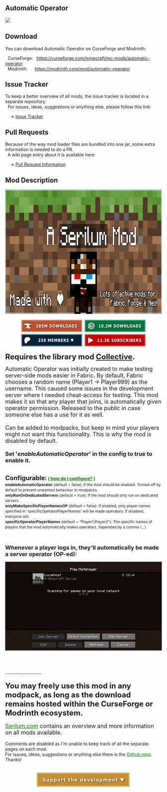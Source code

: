 <h2>Automatic Operator</h2>
<p><a href="https://github.com/Serilum/Automatic-Operator"><img src="https://serilum.com/assets/data/logo/automatic-operator.png"></a></p><h2>Download</h2>
<p>You can download Automatic Operator on CurseForge and Modrinth:</p><p>&nbsp;&nbsp;CurseForge: &nbsp;&nbsp;<a href="https://curseforge.com/minecraft/mc-mods/automatic-operator">https://curseforge.com/minecraft/mc-mods/automatic-operator</a><br>&nbsp;&nbsp;Modrinth: &nbsp;&nbsp;&nbsp;&nbsp;&nbsp;<a href="https://modrinth.com/mod/automatic-operator">https://modrinth.com/mod/automatic-operator</a></p>
<h2>Issue Tracker</h2>
<p>To keep a better overview of all mods, the issue tracker is located in a separate repository.<br>&nbsp;&nbsp;For issues, ideas, suggestions or anything else, please follow this link:</p>
<p>&nbsp;&nbsp;&nbsp;&nbsp;-> <a href="https://serilum.com/url/issue-tracker">Issue Tracker</a></p>
<h2>Pull Requests</h2>
<p>Because of the way mod loader files are bundled into one jar, some extra information is needed to do a PR.<br>&nbsp;&nbsp;A wiki page entry about it is available here:</p>
<p>&nbsp;&nbsp;&nbsp;&nbsp;-> <a href="https://serilum.com/url/pull-requests">Pull Request Information</a></p>
<h2>Mod Description</h2>
<p style="text-align:center"><a href="https://serilum.com/" rel="nofollow"><img src="https://github.com/Serilum/.cdn/raw/main/description/header/header.png" alt="" width="838" height="400"></a></p>
<p style="text-align:center"><a href="https://curseforge.com/members/serilum/projects" rel="nofollow"><img src="https://raw.githubusercontent.com/Serilum/.data-workflow/main/badges/svg/curseforge.svg" width="200"></a> <a href="https://modrinth.com/user/Serilum" rel="nofollow"><img src="https://raw.githubusercontent.com/Serilum/.data-workflow/main/badges/svg/modrinth.svg" width="200"></a> <a href="https://patreon.com/serilum" rel="nofollow"><img src="https://raw.githubusercontent.com/Serilum/.data-workflow/main/badges/svg/patreon.svg" width="200"></a> <a href="https://youtube.com/@serilum" rel="nofollow"><img src="https://raw.githubusercontent.com/Serilum/.data-workflow/main/badges/svg/youtube.svg" width="200"></a></p>
<p><strong><span style="font-size:24px">Requires the library mod&nbsp;<a style="font-size:24px" href="https://curseforge.com/minecraft/mc-mods/collective" rel="nofollow">Collective</a>.<br></span></strong></p>
<p><span style="font-size:18px">Automatic Operator was initially created to make testing server-side mods easier in Fabric. By default, Fabric chooses a random name (Player1 -&gt; Player999) as the username. This caused some issues in the development server where I needed cheat-access for testing. This mod makes it so that any player that joins, is automatically given operator permission. Released to the public in case someone else has a use for it as well.<br><br>Can be added to modpacks, but keep in mind your players might not want this functionality. This is why the mod is disabled by default.<br><br><strong>Set '<em>enableAutomaticOperator</em>' in the config to true to enable it.</strong><br></span><br><br><strong><span style="font-size:20px">Configurable:</span> <span style="color:#008000;font-size:14px"><a style="color:#008000" href="https://github.com/Serilum/.information/wiki/how-to-configure-mods" rel="nofollow">(&nbsp;how do I configure?&nbsp;)</a></span><br></strong><span style="font-size:12px"><strong>enableAutomaticOperator</strong> (default = false): If the mod should be enabled. Turned off by default to prevent unwanted behaviour in modpacks.<br><strong>onlyRunOnDedicatedServers</strong>&nbsp;(default = true): If the mod should only run on dedicated servers.</span><br><span style="font-size:12px"><strong>onlyMakeSpecificPlayerNamesOP</strong>&nbsp;(default = false): If enabled, only player names specified in 'specificOperatorPlayerNames' will be made operators. If disabled, everyone will.</span><br><span style="font-size:12px"><strong>specificOperatorPlayerNames</strong>&nbsp;(default = "Player1,Player2"): The specific names of players that the mod automatically makes operators. Seperated by a comma ( , ).</span><br><br></p>
<p><br><span style="font-size:18px"><strong>Whenever a player logs in, they'll automatically be made a server operator (OP-ed):</strong></span></p>
<div class="spoiler">
<p><picture><img src="https://github.com/Serilum/.cdn/raw/main/projects/automatic-operator/a.gif"></picture></p>
</div>
<p>&nbsp;</p>
<p><br>------------------<br><br><span style="font-size:24px"><strong>You may freely use this mod in any modpack, as long as the download remains hosted within the CurseForge or Modrinth ecosystem.</strong></span><br><br><span style="font-size:18px"><a style="font-size:18px;color:#008000" href="https://serilum.com/" rel="nofollow">Serilum.com</a> contains an overview and more information on all mods available.</span><br><br><span style="font-size:14px">Comments are disabled as I'm unable to keep track of all the separate pages on each mod.</span><span style="font-size:14px"><br>For issues, ideas, suggestions or anything else there is the&nbsp;<a style="font-size:14px;color:#008000" href="https://github.com/Serilum/.issue-tracker" rel="nofollow">Github repo</a>. Thanks!</span><span style="font-size:6px"><br><br></span></p>
<p style="text-align:center"><a href="https://serilum.com/donate" rel="nofollow"><img src="https://github.com/Serilum/.cdn/raw/main/description/projects/support.svg" alt="" width="306" height="50"></a></p>